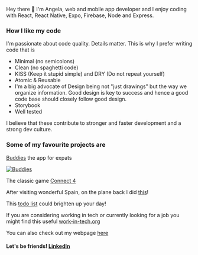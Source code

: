<!-- [![Angeliki is a coffee spectrum](https://github.com/patrinoua/patrinoua/blob/master/rainbow%20-%20da%20coffee!!!.jpg)](https://www.angelapatrinou.com) -->


Hey there 👋 I'm Angela, web and mobile app developer and I enjoy coding with React, React Native, Expo, Firebase, Node and Express. 

<!-- [![Anurag's GitHub stats](https://github-readme-stats.vercel.app/api?username=patrinoua&show_icons=true&theme=cobalt)](https://github.com/anuraghazra/github-readme-stats) -->

### How I like my code
I'm passionate about code quality. Details matter. This is why I prefer writing code that is
- Minimal (no semicolons)
- Clean (no spaghetti code)
- KISS (Keep it stupid simple) and DRY (Do not repeat yourself)
- Atomic & Reusable
- I'm a big advocate of Design being not "just drawings" but the way we organize information. Good design is key to success and hence a good code base should closely follow good design.
- Storybook 
- Well tested

I believe that these contribute to stronger and faster development and a strong dev culture.

<!-- On my free time I like playing ping pong and I even made an app about it! [PingPongBuddies](https://ppb-firebase-hosting.web.app/)  -->

### Some of my favourite projects are 

[Buddies](https://buddies-app.com/) the app for expats 

[![Buddies](https://firebasestorage.googleapis.com/v0/b/buddies-website-cbfca.appspot.com/o/buddies-%20banner.png?alt=media&token=6bd5c864-2a85-4692-82db-a65e56ea9c57)](https://buddies-app.com)

<!-- [PinApp](https://pinapp-spiced.herokuapp.com/) -->

The classic game [Connect 4](https://connect4-spiced.herokuapp.com/)

After visiting wonderful Spain, on the plane back I did [this](http://angeliki-spain.herokuapp.com/)! 

This [todo list](https://react-to-do-9bcf2.web.app/) could brighten up your day!

If you are considering working in tech or currently looking for a job you might find this useful [work-in-tech.org](https://work-in-tech.org)

<!-- I'm always interested in new projects so let me know if you have something in mind! -->

You can also check out my webpage [here](http://angelapatrinou.com/)

#### Let's be friends! [LinkedIn](https://www.linkedin.com/in/patrinoua/)

<!--
**patrinoua/patrinoua** is a ✨ _special_ ✨ repository because its `README.md` (this file) appears on your GitHub profile.

Here are some ideas to get you started:

- 🔭 I’m currently working on ...
- 🌱 I’m currently learning ...
- 👯 I’m looking to collaborate on ...
- 🤔 I’m looking for help with ...
- 💬 Ask me about ...
- 📫 How to reach me: ...
- 😄 Pronouns: ...
- ⚡ Fun fact: ...


- 👯 I’m always looking to collaborate on interesting React or React Native Projects, and usually do something on the side as well!

-->
